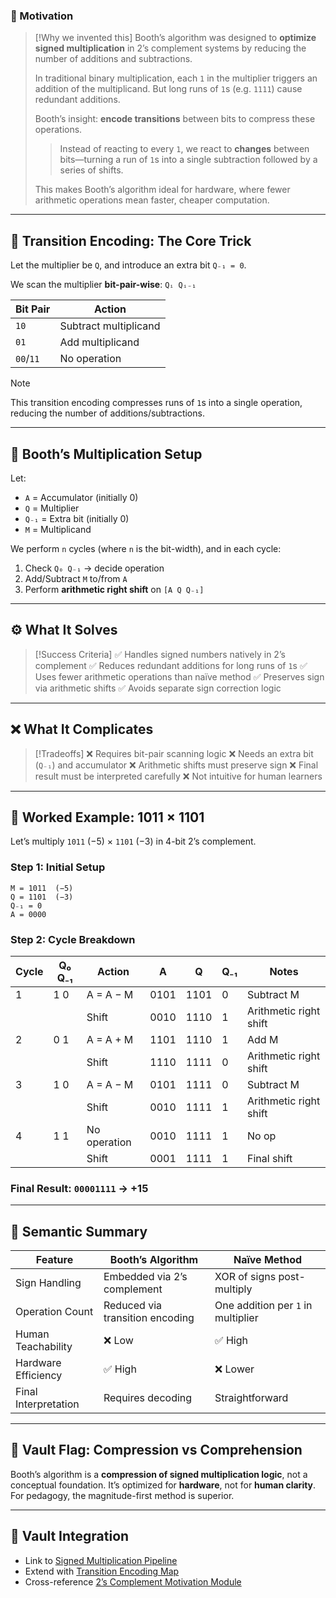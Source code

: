 
### 🧠 Motivation

> [!Why we invented this]
> Booth’s algorithm was designed to **optimize signed multiplication** in 2’s complement systems by reducing the number of additions and subtractions.
>
> In traditional binary multiplication, each `1` in the multiplier triggers an addition of the multiplicand. But long runs of `1`s (e.g. `1111`) cause redundant additions.
>
> Booth’s insight: **encode transitions** between bits to compress these operations.
>
> > Instead of reacting to every `1`, we react to **changes** between bits—turning a run of `1`s into a single subtraction followed by a series of shifts.
>
> This makes Booth’s algorithm ideal for hardware, where fewer arithmetic operations mean faster, cheaper computation.

---

## 🔧 Transition Encoding: The Core Trick

Let the multiplier be `Q`, and introduce an extra bit `Q₋₁ = 0`.

We scan the multiplier **bit-pair-wise**: `Qᵢ Qᵢ₋₁`

| Bit Pair | Action                  |
|----------|-------------------------|
| `10`     | Subtract multiplicand   |
| `01`     | Add multiplicand        |
| `00`/`11`| No operation            |

> [!Note]
> This transition encoding compresses runs of `1`s into a single operation, reducing the number of additions/subtractions.

---

## 🧮 Booth’s Multiplication Setup

Let:

- `A` = Accumulator (initially 0)
- `Q` = Multiplier
- `Q₋₁` = Extra bit (initially 0)
- `M` = Multiplicand

We perform `n` cycles (where `n` is the bit-width), and in each cycle:

1. Check `Q₀ Q₋₁` → decide operation
2. Add/Subtract `M` to/from `A`
3. Perform **arithmetic right shift** on `[A Q Q₋₁]`

---

## ⚙️ What It Solves

> [!Success Criteria]
> ✅ Handles signed numbers natively in 2’s complement
> ✅ Reduces redundant additions for long runs of `1`s
> ✅ Uses fewer arithmetic operations than naïve method
> ✅ Preserves sign via arithmetic shifts
> ✅ Avoids separate sign correction logic

---

## ❌ What It Complicates

> [!Tradeoffs]
> ❌ Requires bit-pair scanning logic
> ❌ Needs an extra bit (`Q₋₁`) and accumulator
> ❌ Arithmetic shifts must preserve sign
> ❌ Final result must be interpreted carefully
> ❌ Not intuitive for human learners

---

## 🧮 Worked Example: 1011 × 1101

Let’s multiply `1011` (−5) × `1101` (−3) in 4-bit 2’s complement.

### Step 1: Initial Setup

```plaintext
M = 1011  (−5)
Q = 1101  (−3)
Q₋₁ = 0
A = 0000
```

### Step 2: Cycle Breakdown

| Cycle | Q₀ Q₋₁ | Action         | A       | Q       | Q₋₁ | Notes                        |
|-------|--------|----------------|---------|---------|------|------------------------------|
| 1     | 1 0    | A = A − M      | 0101    | 1101    | 0    | Subtract M                  |
|       |        | Shift          | 0010    | 1110    | 1    | Arithmetic right shift      |
| 2     | 0 1    | A = A + M      | 1101    | 1110    | 1    | Add M                       |
|       |        | Shift          | 1110    | 1111    | 0    | Arithmetic right shift      |
| 3     | 1 0    | A = A − M      | 0101    | 1111    | 0    | Subtract M                  |
|       |        | Shift          | 0010    | 1111    | 1    | Arithmetic right shift      |
| 4     | 1 1    | No operation   | 0010    | 1111    | 1    | No op                       |
|       |        | Shift          | 0001    | 1111    | 1    | Final shift                 |

### Final Result: `00001111` → **+15**

---

## 🧭 Semantic Summary

| Feature                  | Booth’s Algorithm               | Naïve Method                      |
|--------------------------|----------------------------------|-----------------------------------|
| Sign Handling            | Embedded via 2’s complement      | XOR of signs post-multiply        |
| Operation Count          | Reduced via transition encoding | One addition per `1` in multiplier|
| Human Teachability       | ❌ Low                           | ✅ High                            |
| Hardware Efficiency      | ✅ High                          | ❌ Lower                           |
| Final Interpretation     | Requires decoding               | Straightforward                   |

---

## 🧠 Vault Flag: Compression vs Comprehension

Booth’s algorithm is a **compression of signed multiplication logic**, not a conceptual foundation. It’s optimized for **hardware**, not for **human clarity**. For pedagogy, the magnitude-first method is superior.

---

## 🔗 Vault Integration

- Link to [Signed Multiplication Pipeline](vault://arithmetic/signed-mult)
- Extend with [Transition Encoding Map](vault://arithmetic/booth-transitions)
- Cross-reference [2’s Complement Motivation Module](vault://encoding/2s-complement-motivation)
